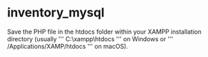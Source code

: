 # inventory_mysql

Save the PHP file in the htdocs folder within your XAMPP installation directory (usually 
'''
C:\xampp\htdocs
''' on Windows 
or 
'''
/Applications/XAMP/htdocs
''' on macOS).
